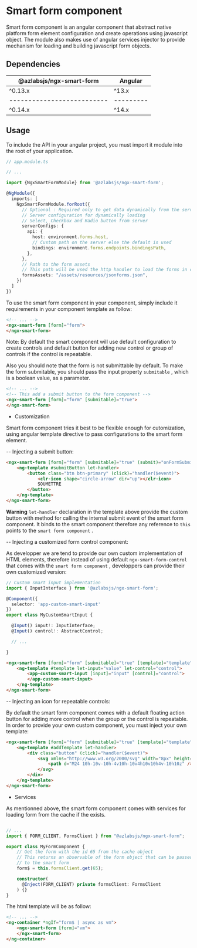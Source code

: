 # Smart form component

Smart form component is an angular component that abstract native platform form element configuration and create operations using javascript object.
The module also makes use of angular services injector to provide mechanism for loading and building javascript form objects.

## Dependencies

| @azlabsjs/ngx-smart-form | Angular |
|--------------------------|---------|
| ^0.13.x                  | ^13.x   |
|--------------------------|---------|
| ^0.14.x                  | ^14.x   |

## Usage

To include the API in your angular project, you must import it module into the root of your application.

```ts
// app.module.ts

// ...

import {NgxSmartFormModule} from '@azlabsjs/ngx-smart-form';

@NgModule({
  imports: [
    NgxSmartFormModule.forRoot({
      // Optional : Required only to get data dynamically from the server
      // Server configuration for dynamically loading
      // Select, Checkbox and Radio button from server
      serverConfigs: {
        api: {
          host: environment.forms.host,
          // Custom path on the server else the default is used
          bindings: environment.forms.endpoints.bindingsPath,
        },
      },
      // Path to the form assets
      // This path will be used the http handler to load the forms in cache
      formsAssets: "/assets/resources/jsonforms.json",
    })
  ]
})
```

To use the smart form component in your component, simply include it requirements in your component template as follow:

```html
<!-- ... -->
<ngx-smart-form [form]="form">
</ngx-smart-form>
```

Note: By default the smart component will use default configuration to create controls and default button for adding new control or group of controls if the control is repeatable.

Also you should note that the form is not submittable by default. To make the form submitable, you should pass the input property `submitable` , which is a boolean value, as a parameter.

```html
<!-- ... -->
<!-- This add a submit button to the form component -->
<ngx-smart-form [form]="form" [submitable]="true">
</ngx-smart-form>
```

* Customization

Smart form component tries it best to be flexible enough for cutomization, using angular template directive to pass configurations to the smart form element.

-- Injecting a submit button:

```html
<ngx-smart-form [form]="form" [submitable]="true" (submit)="onFormSubmit($event)">
    <ng-template #submitButton let-handler>
        <button class="btn btn-primary" (click)="handler($event)">
            <clr-icon shape="circle-arrow" dir="up"></clr-icon>
            SOUMETTRE
        </button>
    </ng-template>
</ngx-smart-form>
```

**Warning**
`let-handler` declaration in the template above provide the custom button with method for calling the internal submit event of the smart form component. It binds to the smart component therefore any reference to `this` points to the `smart form component` .

-- Injecting a customized form control component:

As developper we are tend to provide our own custom implementation of HTML elements, therefore instead of using default `ngx-smart-form-control` that comes with the `smart form component` , developpers can provide their own customized version:

```ts
// Custom smart input implementation
import { InputInterface } from '@azlabsjs/ngx-smart-form';

@Component({
  selector: 'app-custom-smart-input'
})
export class MyCustomSmartInput {

  @Input() input!: InputInterface;
  @Input() control!: AbstractControl;

  // ...

}
```

```html
<ngx-smart-form [form]="form" [submitable]="true" [template]="template">
    <ng-template #template let-input="value" let-control="control">
        <app-custom-smart-input [input]="input" [control]="control">
        </app-custom-smart-input>
    </ng-template>
</ngx-smart-form>
```

-- Injecting an icon for repeatable controls:

By default the smart form component comes with a default floating action button for adding more control when the group or the control is repeatable. In order to provide your own custom component, you must inject your own template:

```html
<ngx-smart-form [form]="form" [submitable]="true" [template]="template">
    <ng-template #addTemplate let-handler>
        <div class="button" (click)="handler($event)">
            <svg xmlns="http://www.w3.org/2000/svg" width="8px" height="8px" viewBox="0 0 24 24">
                <path d="M24 10h-10v-10h-4v10h-10v4h10v10h4v-10h10z" />
            </svg>
        </div>
    </ng-template>
</ngx-smart-form>
```

* Services

As mentionned above, the smart form component comes with services for loading form from the cache if the exists.

```ts

// ...
import { FORM_CLIENT, FormsClient } from "@azlabsjs/ngx-smart-form";

export class MyFormComponent {
    // Get the form with the id 65 from the cache object
    // This returns an observable of the form object that can be passed
    // to the smart form
    form$ = this.formsClient.get(65);

    constructor(
      @Inject(FORM_CLIENT) private formsClient: FormsClient
    ) {}
}
```

The html template will be as follow:

```html
<!-- ... -->
<ng-container *ngIf="form$ | async as vm">
    <ngx-smart-form [form]="vm">
    </ngx-smart-form>
</ng-container>
```
